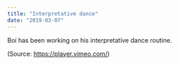 ```yaml
---
title: "Interpretative dance"
date: "2019-03-07"
---
```


Boí has been working on his interpretative dance routine.

(Source: https://player.vimeo.com/)
